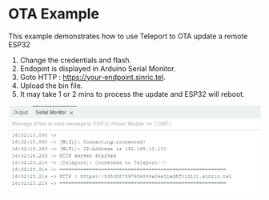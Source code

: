 # OTA Example

This example demonstrates how to use Teleport to OTA update a remote ESP32

1. Change the credentials and flash. 
2. Endopint is displayed in Arduino Serial Monitor.
3. Goto HTTP : https://your-endpoint.sinric.tel.
4. Upload the bin file.
5. It may take 1 or 2 mins to process the update and ESP32 will reboot.

 ![Sinric Teleport to view the ESP32 logs from anywhere](https://github.com/sinricpro/teleport-arduino-esp32-library/blob/main/examples/ota_update/img/teleport-endpoint.png?raw=true)
